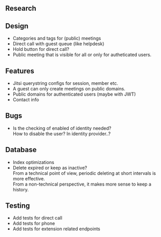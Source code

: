 ## Research

## Design

- Categories and tags for (public) meetings
- Direct call with guest queue (like helpdesk)
- Hold button for direct call?
- Public meeting that is visible for all or only for autheticated users.

## Features

- Jitsi querystring configs for session, member etc.
- A guest can only create meetings on public domains.
- Public domains for authenticated users (maybe with JWT)
- Contact info

## Bugs

- Is the checking of enabled of identity needed?\
  How to disable the user? In identity provider..?

## Database

- Index optimizations
- Delete expired or keep as inactive?\
  From a technical point of view, periodic deleting at short intervals is more
  effective.\
  From a non-technical perspective, it makes more sense to keep a history.

## Testing

- Add tests for direct call
- Add tests for phone
- Add tests for extension related endpoints
